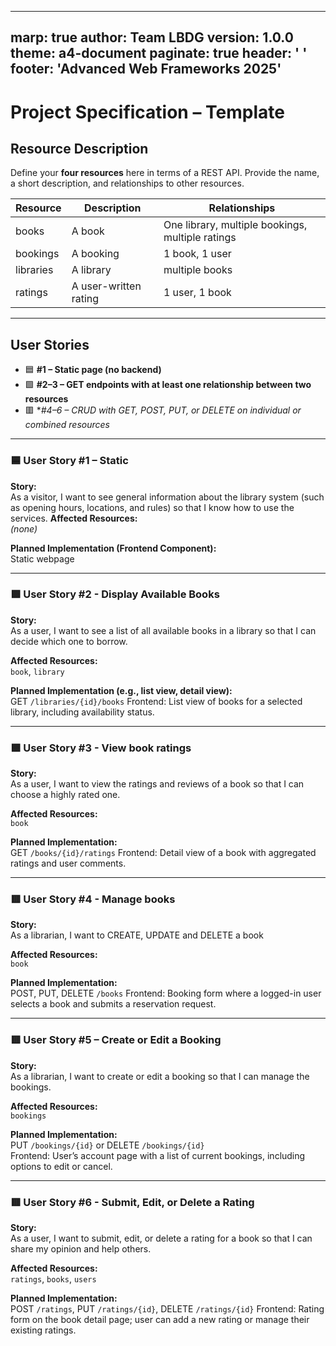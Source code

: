 
---
marp: true
author: Team LBDG
version: 1.0.0
theme: a4-document
paginate: true
header: ' '
footer: 'Advanced Web Frameworks 2025'
---

# Project Specification – Template

## Resource Description

Define your **four resources** here in terms of a REST API. Provide the name, a short description, and relationships to other resources.

| Resource  | Description  | Relationships  |
|-----------|--------------|----------------|
|books|A book|One library, multiple bookings, multiple ratings|
|bookings|A booking|1 book, 1 user|
|libraries|A library|multiple books|
|ratings|A user-written rating|1 user, 1 book|

---

## User Stories

- 🟦 **#1 – Static page (no backend)**
- 🟩 **#2–3 – GET endpoints with at least one relationship between two resources**
- 🟥 **#4–6 – CRUD with GET, POST, PUT, or DELETE on individual or combined resources*

---

### 🟦 User Story #1 – Static

**Story:**  
As a visitor, I want to see general information about the library system (such as opening hours, locations, and rules) so that I know how to use the services.
**Affected Resources:**  
*(none)*

**Planned Implementation (Frontend Component):**  
Static webpage

---

### 🟩 User Story #2 - Display Available Books

**Story:**  
As a user, I want to see a list of all available books in a library so that I can decide which one to borrow.

**Affected Resources:**  
`book`, `library`

**Planned Implementation (e.g., list view, detail view):**  
GET `/libraries/{id}/books`
Frontend: List view of books for a selected library, including availability status.

---

### 🟩 User Story #3 - View book ratings

**Story:**  
As a user, I want to view the ratings and reviews of a book so that I can choose a highly rated one.

**Affected Resources:**  
`book`

**Planned Implementation:**  
GET `/books/{id}/ratings`
Frontend: Detail view of a book with aggregated ratings and user comments.

---

### 🟥 User Story #4 - Manage books

**Story:**  
As a librarian, I want to CREATE, UPDATE and DELETE a book

**Affected Resources:**  
`book`

**Planned Implementation:**  
POST, PUT, DELETE `/books`
Frontend: Booking form where a logged-in user selects a book and submits a reservation request.

---


### 🟥 User Story #5 – Create or Edit a Booking

**Story:**  
As a librarian, I want to create or edit a booking so that I can manage the bookings.

**Affected Resources:**  
`bookings`

**Planned Implementation:**  
PUT `/bookings/{id}` or DELETE `/bookings/{id}`  
Frontend: User’s account page with a list of current bookings, including options to edit or cancel.

---

### 🟥 User Story #6 - Submit, Edit, or Delete a Rating

**Story:**  
As a user, I want to submit, edit, or delete a rating for a book so that I can share my opinion and help others.

**Affected Resources:**  
`ratings`, `books`, `users`

**Planned Implementation:**  
POST `/ratings`, PUT `/ratings/{id}`, DELETE `/ratings/{id}`
Frontend: Rating form on the book detail page; user can add a new rating or manage their existing ratings.

